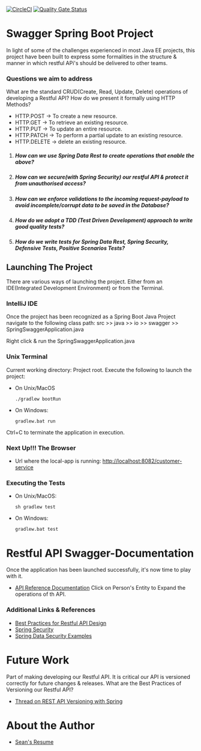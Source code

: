 [![CircleCI](https://circleci.com/gh/sean-huni/spring-swagger/tree/dev.svg?style=svg)](https://circleci.com/gh/sean-huni/spring-swagger/tree/dev)   [![Quality Gate Status](https://sonarcloud.io/api/project_badges/measure?project=sean-huni_spring-swagger&metric=alert_status)](https://sonarcloud.io/dashboard?id=sean-huni_spring-swagger)

# Swagger Spring Boot Project

In light of some of the challenges experienced in most Java EE projects, this project have been built to express some 
formalities in the structure & manner in which restful APi's should be delivered to other teams. 

### Questions we aim to address
What are the standard CRUD(Create, Read, Update, Delete) operations of developing a Restful API?
How do we present it formally using HTTP Methods?
- HTTP.POST -> To create a new resource.
- HTTP.GET -> To retrieve an existing resource.
- HTTP.PUT -> To update an entire resource.
- HTTP.PATCH -> To perform a partial update to an existing resource.
- HTTP.DELETE -> delete an existing resource.

1. ##### How can we use Spring Data Rest to create operations that enable the above?
2. ##### How can we secure(with Spring Security) our restful API & protect it from unauthorised access?
3. ##### How can we enforce validations to the incoming request-payload to avoid incomplete/corrupt data to be saved in the Database?
4. ##### How do we adopt a TDD (Test Driven Development) approach to write good quality tests?
5. ##### How do we write tests for Spring Data Rest, Spring Security, Defensive Tests, Positive Scenarios Tests?

## Launching The Project
There are various ways of launching the project. Either from an IDE(Integrated Development Environment) or from the Terminal.

### IntelliJ IDE
Once the project has been recognized as a Spring Boot Java Project navigate to the following class path:
 src >> java >> io >> swagger >> SpringSwaggerApplication.java

Right click & run the SpringSwaggerApplication.java

### Unix Terminal
Current working directory: Project root.
Execute the following to launch the project:

 - On Unix/MacOS
 
    `./gradlew bootRun`
    
 - On Windows:

    `gradlew.bat run`
    
Ctrl+C to terminate the application in execution.

### Next Up!!! The Browser
* Url where the local-app is running: [http://localhost:8082/customer-service](http://localhost:8082/customer-service)
 
### Executing the Tests
     
* On Unix/MacOS:
    
    `sh gradlew test`
       
* On Windows: 
    
    `gradlew.bat test`
 
# Restful API Swagger-Documentation
Once the application has been launched successfully, it's now time to play with it.
* [API Reference Documentation](http://localhost:8082/customer-service)
Click on Person's Entity to Expand the operations of th API.

### Additional Links & References
* [Best Practices for Restful API Design](https://avaldes.com/best-practices-for-restful-api-design/)
* [Spring Security](https://docs.spring.io/spring-boot/docs/2.3.5.RELEASE/reference/htmlsingle/#boot-features-security)
* [Spring Data Security Examples](https://github.com/spring-projects/spring-data-examples)

# Future Work
Part of making developing our Restful API. It is critical our API is versioned correctly for future changes & releases.
What are the Best Practices of Versioning our Restful API?
* [Thread on REST API Versioning with Spring](https://stackoverflow.com/questions/20198275/how-to-manage-rest-api-versioning-with-spring)

# About the Author
* [Sean's Resume](https://sean-huni.xyz)

